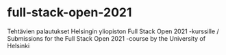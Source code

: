 # full-stack-open-2021
Tehtävien palautukset Helsingin yliopiston Full Stack Open 2021 -kurssille / Submissions for the Full Stack Open 2021 -course by the University of Helsinki
